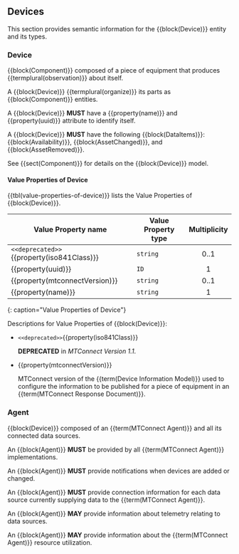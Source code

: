 
## Devices

This section provides semantic information for the {{block(Device)}} entity and its types.

### Device


{{block(Component)}} composed of a piece of equipment that produces {{termplural(observation)}} about itself.

A {{block(Device)}} {{termplural(organize)}} its parts as {{block(Component)}} entities.

A {{block(Device)}} **MUST** have a {{property(name)}} and {{property(uuid)}} attribute to identify itself. 

A {{block(Device)}} **MUST** have the following {{block(DataItems)}}: {{block(Availability)}}, {{block(AssetChanged)}}, and {{block(AssetRemoved)}}.

See {{sect(Component)}} for details on the {{block(Device)}} model. 

#### Value Properties of Device

{{tbl(value-properties-of-device)}} lists the Value Properties of {{block(Device)}}.

| Value Property name | Value Property type | Multiplicity |
|---------------------|---------------------|:------------:|
| `<<deprecated>>`{{property(iso841Class)}} | `string` | 0..1 |
| {{property(uuid)}} | `ID` | 1 |
| {{property(mtconnectVersion)}} | `string` | 0..1 |
| {{property(name)}} | `string` | 1 |
{: caption="Value Properties of Device"}

Descriptions for Value Properties of {{block(Device)}}:

* `<<deprecated>>`{{property(iso841Class)}} 

    **DEPRECATED** in *MTConnect Version 1.1*.

* {{property(mtconnectVersion)}} 

    MTConnect version of the {{term(Device Information Model)}} used to configure the information to be published for a piece of equipment in an {{term(MTConnect Response Document)}}.

### Agent


{{block(Device)}} composed of an {{term(MTConnect Agent)}} and all its connected data sources.

An {{block(Agent)}} **MUST** be provided by all {{term(MTConnect Agent)}} implementations.

An {{block(Agent)}} **MUST** provide notifications when devices are added or changed.

An {{block(Agent)}} **MUST** provide connection information for each data source currently supplying data to the {{term(MTConnect Agent)}}.

An {{block(Agent)}} **MAY** provide information about telemetry relating to data sources.

An {{block(Agent)}} **MAY** provide information about the {{term(MTConnect Agent)}} resource utilization.

